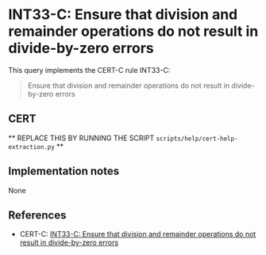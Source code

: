 # INT33-C: Ensure that division and remainder operations do not result in divide-by-zero errors

This query implements the CERT-C rule INT33-C:

> Ensure that division and remainder operations do not result in divide-by-zero errors
## CERT

** REPLACE THIS BY RUNNING THE SCRIPT `scripts/help/cert-help-extraction.py` **

## Implementation notes

None

## References

* CERT-C: [INT33-C: Ensure that division and remainder operations do not result in divide-by-zero errors](https://wiki.sei.cmu.edu/confluence/display/c)

